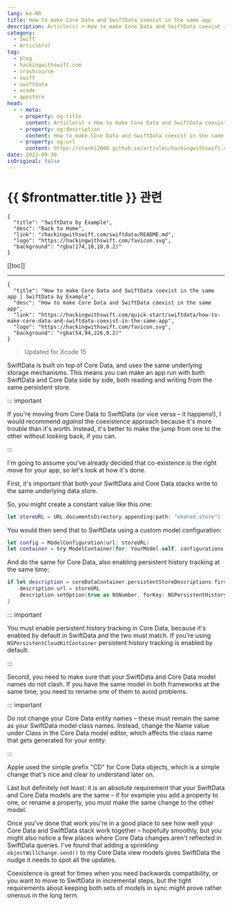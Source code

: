 ```yaml
---
lang: ko-KR
title: How to make Core Data and SwiftData coexist in the same app
description: Article(s) > How to make Core Data and SwiftData coexist in the same app
category:
  - Swift
  - Article(s)
tag: 
  - blog
  - hackingwithswift.com
  - crashcourse
  - swift
  - swiftdata
  - xcode
  - appstore
head:
  - - meta:
    - property: og:title
      content: Article(s) > How to make Core Data and SwiftData coexist in the same app
    - property: og:description
      content: How to make Core Data and SwiftData coexist in the same app
    - property: og:url
      content: https://chanhi2000.github.io/articles/hackingwithswift.com/swiftdata/how-to-make-core-data-and-swiftdata-coexist-in-the-same-app.html
date: 2023-09-30
isOriginal: false
---
```


# {{ $frontmatter.title }} 관련

```component VPCard
{
  "title": "SwiftData by Example",
  "desc": "Back to Home",
  "link": "/hackingwithswift.com/swiftdata/README.md",
  "logo": "https://hackingwithswift.com/favicon.svg",
  "background": "rgba(174,10,10,0.2)"
}
```

[[toc]]

---

```component VPCard
{
  "title": "How to make Core Data and SwiftData coexist in the same app | SwiftData by Example",
  "desc": "How to make Core Data and SwiftData coexist in the same app",
  "link": "https://hackingwithswift.com/quick-start/swiftdata/how-to-make-core-data-and-swiftdata-coexist-in-the-same-app", 
  "logo": "https://hackingwithswift.com/favicon.svg",
  "background": "rgba(54,94,226,0.2)"
}
```

> Updated for Xcode 15

SwiftData is built on top of Core Data, and uses the same underlying storage mechanisms. This means you can make an app run with both SwiftData and Core Data side by side, both reading and writing from the same persistent store.

::: important

If you're moving from Core Data to SwiftData (or vice versa – it happens!), I would recommend *against* the coexistence approach because it's more trouble than it's worth. Instead, it's better to make the jump from one to the other without looking back, if you can.

:::

I'm going to assume you've already decided that co-existence is the right move for your app, so let's look at how it's done.

First, it's important that both your SwiftData and Core Data stacks write to the same underlying data store.

So, you might create a constant value like this one:

```swift
let storeURL = URL.documentsDirectory.appending(path: "shared.store")
```

You would then send that to SwiftData using a custom model configuration:

```swift
let config = ModelConfiguration(url: storeURL)
let container = try ModelContainer(for: YourModel.self, configurations: config)
```

And do the same for Core Data, also enabling persistent history tracking at the same time:

```swift
if let description = coreDataContainer.persistentStoreDescriptions.first {
    description.url = storeURL
    description.setOption(true as NSNumber, forKey: NSPersistentHistoryTrackingKey)
}
```

::: important

You must enable persistent history tracking in Core Data, because it's enabled by default in SwiftData and the two must match. If you're using `NSPersistentCloudKitContainer` persistent history tracking is enabled by default.

:::

Second, you need to make sure that your SwiftData and Core Data model names do not clash. If you have the same model in both frameworks at the same time, you need to rename one of them to avoid problems.

::: important

Do not change your Core Data entity names – these must remain the same as your SwiftData model class names. Instead, change the Name value under Class in the Core Data model editor, which affects the class name that gets generated for your entity.

:::

Apple used the simple prefix "CD" for Core Data objects, which is a simple change that's nice and clear to understand later on.

Last but definitely not least: it is an absolute requirement that your SwiftData and Core Data models are the same – if for example you add a property to one, or rename a property, you must make the same change to the other model.

Once you've done that work you're in a good place to see how well your Core Data and SwiftData stack work together – hopefully smoothly, but you might also notice a few places where Core Data changes aren't reflected in SwiftData queries. I've found that adding a sprinkling `objectWillChange.send()` to my Core Data view models gives SwiftData the nudge it needs to spot all the updates.

Coexistence is great for times when you need backwards compatibility, or you want to move to SwiftData in incremental steps, but the tight requirements about keeping both sets of models in sync might prove rather onerous in the long term.

